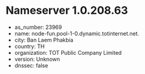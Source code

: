 # Nameserver 1.0.208.63

* as_number: 23969
* name: node-fun.pool-1-0.dynamic.totinternet.net.
* city: Ban Laem Phakbia
* country: TH
* organization: TOT Public Company Limited
* version: Unknown
* dnssec: false
